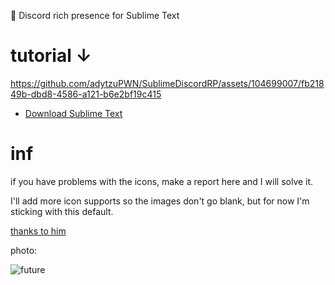 📄 Discord rich presence for Sublime Text

# tutorial ↓


https://github.com/adytzuPWN/SublimeDiscordRP/assets/104699007/fb21849b-dbd8-4586-a121-b6e2bf19c415


- [Download Sublime Text](https://www.sublimetext.com/download)

# inf
if you have problems with the icons, make a report here and I will solve it.

I'll add more icon supports so the images don't go blank, but for now I'm sticking with this default.


[thanks to him](https://github.com/Snazzah/SublimeDiscordRP)

photo:

![future](https://github.com/adytzuPWN/SublimeDiscordRP/assets/104699007/72c2da01-2d9e-4842-b16d-bd11e9dee7f1)
